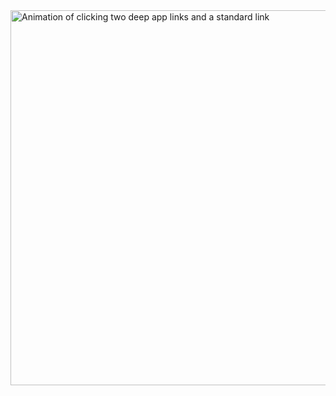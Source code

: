 <img src ="../img/android-example-app.gif" alt="Animation of clicking two deep app links and a standard link" width=600/>